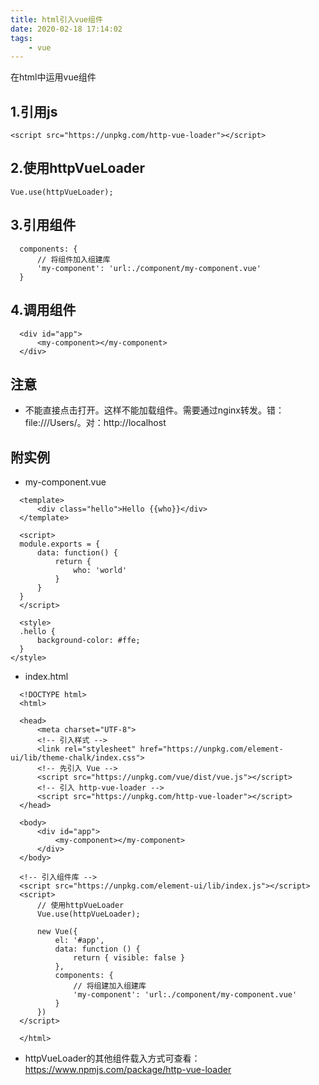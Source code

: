 ```yaml
---
title: html引入vue组件
date: 2020-02-18 17:14:02
tags: 
    - vue
---
```


在html中运用vue组件
<!-- more -->

## 1.引用js

```
<script src="https://unpkg.com/http-vue-loader"></script>
```

## 2.使用httpVueLoader

```
Vue.use(httpVueLoader);
```

## 3.引用组件 

```
  components: {
      // 将组件加入组建库
      'my-component': 'url:./component/my-component.vue'
  }
```

## 4.调用组件

```
  <div id="app">
      <my-component></my-component>
  </div>
```

## 注意

+ 不能直接点击打开。这样不能加载组件。需要通过nginx转发。错：file:///Users/。对：http://localhost

## 附实例

+ my-component.vue

```
  <template>
      <div class="hello">Hello {{who}}</div>
  </template>
  
  <script>
  module.exports = {
      data: function() {
          return {
              who: 'world'
          }
      }
  }
  </script>
  
  <style>
  .hello {
      background-color: #ffe;
  }
</style>
```

+ index.html

```
  <!DOCTYPE html>
  <html>

  <head>
      <meta charset="UTF-8">
      <!-- 引入样式 -->
      <link rel="stylesheet" href="https://unpkg.com/element-ui/lib/theme-chalk/index.css">
      <!-- 先引入 Vue -->
      <script src="https://unpkg.com/vue/dist/vue.js"></script>
      <!-- 引入 http-vue-loader -->
      <script src="https://unpkg.com/http-vue-loader"></script>
  </head>

  <body>
      <div id="app">
          <my-component></my-component>
      </div>
  </body>

  <!-- 引入组件库 -->
  <script src="https://unpkg.com/element-ui/lib/index.js"></script>
  <script>
      // 使用httpVueLoader
      Vue.use(httpVueLoader);

      new Vue({
          el: '#app',
          data: function () {
              return { visible: false }
          },
          components: {
              // 将组建加入组建库
              'my-component': 'url:./component/my-component.vue'
          }
      })
  </script>

  </html>
```

+ httpVueLoader的其他组件载入方式可查看：https://www.npmjs.com/package/http-vue-loader
